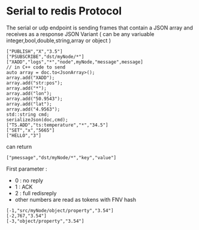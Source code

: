# Serial to redis Protocol
The serial or udp endpoint is sending frames that contain a JSON array and receives as a response JSON Variant ( can be any variuable integer,bool,double,string,array or object )

```
["PUBLISH","X","3.5"]
["PSUBSCRIBE","dst/myNode/*"]
["XADD","logs","*","node",myNode,"message",message]
// in C++ code to send 
auto array = doc.to<JsonArray>();
array.add("XADD");
array.add("str:pos");
array.add("*");
array.add("lon");
array.add("50.9543");
array.add("lat");
array.add("4.9563");
std::string cmd;
serializeJson(doc,cmd);
["TS.ADD","ts:temperature","*","34.5"]
["SET","x","5665"]
["HELLO","3"]
```
can return 
```
["pmessage","dst/myNode/*","key","value"]
```

First parameter :
- 0 : no reply
- 1 : ACK
- 2 : full redisreply
- other numbers are read as tokens with FNV hash
````
[-1,"src/myNode/object/property","3.54"]
[-2,767,"3.54"]
[-3,"object/property","3.54"]
````